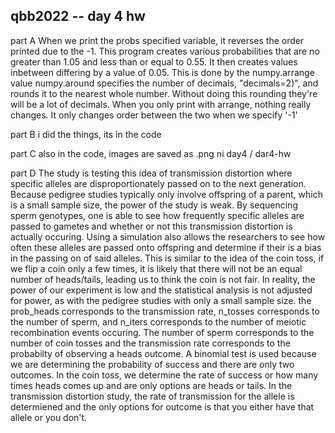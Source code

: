 ## qbb2022 -- day 4 hw

part A
When we print the probs specified variable, it reverses the order printed due to the -1. 
This program creates various probabilities that are no greater than 1.05 and less than or equal 
to 0.55. It then creates values inbetween differing by a value of 0.05. This is done by the numpy.arrange value
numpy.around specifies the number of decimals, "decimals=2)", and rounds it to the nearest whole number.
Without doing this rounding they're will be a lot of decimals. 
When you only print with arrange, nothing really changes. It only changes order between the two when we specify '-1'

part B
i did the things, its in the code

part C
also in the code, images are saved as .png ni day4 / dar4-hw

part D
The study is testing this idea of transmission distortion where specific alleles are disproportionately passed on to the next generation.
Because pedigree studies typically only involve offspring of a parent, which is a small sample size, the power of the study is weak.
By sequencing sperm genotypes, one is able to see how frequently specific alleles are passed to gametes and whether or not this transmission distortion is actually occuring.
Using a simulation also allows the researchers to see how often these alleles are passed onto offspring and determine if their is a bias in the passing on of said alleles. 
This is similar to the idea of the coin toss, if we flip a coin only a few times, it is likely that there will not be an equal number of heads/tails, leading us to think the coin is not fair.
In reality, the power of our experiment is low and the statistical analysis is not adjusted for power, as with the pedigree studies with only a small sample size. 
the prob_heads corresponds to the transmission rate, n_tosses corresponds to the number of sperm, and n_iters corresponds to the number of meiotic recombination events occuring. 
The number of sperm corresponds to the number of coin tosses and the transmission rate corresponds to the probabilty of observing a heads outcome.
A binomial test is used because we are determining the probability of success and there are only two outcomes.
In the coin toss, we determine the rate of success or how many times heads comes up and are only options are heads or tails.
In the transmission distortion study, the rate of transmission for the allele is determiened and the only options for outcome is that you either have that allele or you don't.
